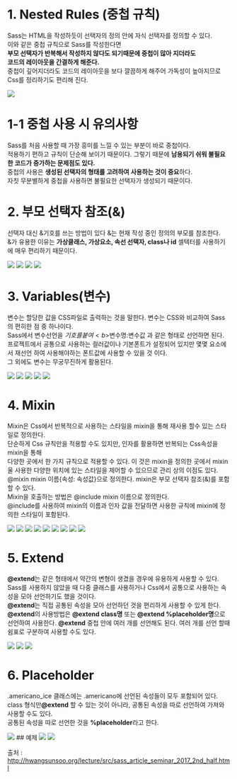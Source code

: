 # 1. Nested Rules (중첩 규칙)

Sass는 HTML을 작성하듯이 선택자의 정의 안에 자식 선택자를 정의할 수 있다.<br>
이와 같은 중첩 규칙으로 Sass를 작성한다면<br>
<b>부모 선택자가 반복해서 작성하지 않다도 되기때문에 중첩이 많아 지더라도<br>
코드의 레이아웃을 간결하게 해준다.</b><br>
중첩이 깊어지더라도 코드의 레이아웃을 보다 깔끔하게 해주어 가독성이 높아지므로 Css를 정리하기도 편리해 진다.

<img src="./img/Nested_Rules.PNG">

# 1-1 중첩 사용 시 유의사항

Sass를 처음 사용할 때 가장 흥미를 느낄 수 있는 부분이 바로 중첩이다. <br>
적용하기 편하고 규칙이 단순해 보이기 때문이다. 그렇기 때문에 <b>남용되기 쉬워 불필요 한 코드가 증가하는 문제점도 있다.</b><br>
중첩의 사용은 <b>생성된 선택자의 형태를 고려하여 사용하는 것이 중요</b>하다.<br>
자칫 무분별하게 중첩을 사용하면 불필요한 선택자가 생성되기 때문이다.


# 2. 부모 선택자 참조(&)

선택자 대신 &기호를 쓰는 방법이 있다 &는 현재 작성 중인 정의의 부모를 참조한다.<br> 
&가 유용한 이유는 <b>가상클래스, 가상요소, 속선 선택자, class나 id</b> 셀텍터를 사용하기에 매우 편리하기 때문이다.

<img src="./img/&1.PNG">
<img src="./img/&2.PNG">
<img src="./img/&3.PNG">
<img src="./img/&4.PNG">


# 3. Variables(변수)

변수는 할당한 값을 CSS파일로 출력하는 것을 말한다. 변수는 CSS와 비교하여 Sass의 편히한 점 중 하나이다.<br>
Sass에서 변수선언을 $기호를 붙여 <b>$변수명:변수값</b> 과 같은 형태로 선언하면 된다.<br>
프로젝트에서 공통으로 사용하는 컬러값이나 기본폰트가 설정되어 있지만 몇몇 요소에서 재선언 하여 사용해야하는 폰트값에 사용할 수 있을 것 이다.<br>
그 외에도 변수는 무궁무진하게 활용된다.

<img src="./img/Variables.PNG">
<img src="./img/Variables2.PNG">
<img src="./img/Variables3.PNG">
<img src="./img/Variables4.PNG">
<img src="./img/Variables5.PNG">


# 4. Mixin

Mixin은 Css에서 반복적으로 사용하는 스타일을 mixin을 통해 재사용 할수 있는 스타일로 정의한다.<br>
단순하게 Css 규칙만을 적용할 수도 있지만, 인자를 활용하면 반복되는 Css속성을 mixin을 통해 <br>
다양한 곳에서 한 가지 규칙으로 적용할 수 있다. 이 것은 mixin을 정의한 곳에서 mixin울 사용한
다양한 위치에 있는 스타일을 제어할 수 있으므로 관리 상의 이점도 있다. <br>
@mixin mixin 이름{속성: 속성값}으로 정의한다. mixin은 부모 선택자 참조(&)를 포함할 수 있다.<br>
Mixin을 호출하는 방법은 @include mixin 이름으로 정의한다. <br>
@include를 사용하여 mixin의 이름과 인자 값을 전달하면 사용한 규칙에 mixin에 정의한 스타일이 포함된다.

<img src="./img/mixin1.PNG">
<img src="./img/mixin2.PNG">
<img src="./img/mixin3.PNG">
<img src="./img/mixin4.PNG">
<img src="./img/mixin5.PNG">
<img src="./img/mixin6.PNG">
<img src="./img/mixin7.PNG">
<img src="./img/mixin8.PNG">
<img src="./img/mixin8_mq.PNG">


# 5. Extend

<b>@extend</b>는 같은 형태에서 약간의 변형이 생겼을 경우에 유용하게 사용할 수 있다.<br>
Sass를 사용하지 않았을 때 다중 클래스를 사용하거나 Css에서 공통으로 사용하는 속성을 모아 선언하기도 했을 것이다. <br>
<b>@extend</b>는 직접 공통된 속성을 모아 선언하던 것을 편리하게 사용할 수 있게 한다.<br>
<b>@extend</b>의 사용방법은 <b>@extend class명</b> 또는 <b>@extend %placeholder명</b>으로<br>
선언하여 사용한다. <b>@extend</b> 중첩 안에 여러 개를 선언해도 된다. 여러 개를 선언 할때 쉼표로 구분하여 사용할 수도 있다.<br>

<img src="./img/extend.PNG">
<img src="./img/extend2.PNG">
<img src="./img/extend3.PNG">


# 6. Placeholder

.americano_ice 클래스에는 .americano에 선언된 속성들이 모두 포함되어 있다. <br>
class 형식만<b>@extend</b> 할 수 있는 것이 아니라, 공통된 속성을 따로 선언하여 가져와 사용할 수도 있다.<br>
 공통된 속성을 따로 선언한 것을 <b>%placeholder</b>라고 한다.<br>

 <img src="./img/placeholder.PNG">
 ## 예제
<img src="./img/placeholder2.PNG">
<img src="./img/placeholder3.PNG">

출처 : http://hwangsunsoo.org/lecture/src/sass_article_seminar_2017_2nd_half.html